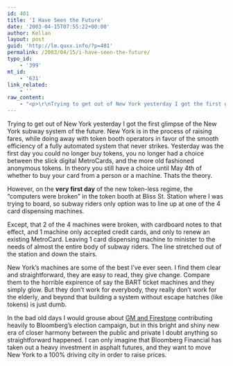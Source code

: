 ```yaml
---
id: 401
title: 'I Have Seen the Future'
date: '2003-04-15T07:55:22+00:00'
author: Kellan
layout: post
guid: 'http://lm.quxx.info/?p=401'
permalink: /2003/04/15/i-have-seen-the-future/
typo_id:
    - '399'
mt_id:
    - '631'
link_related:
    - ''
raw_content:
    - "<p>\r\nTrying to get out of New York yesterday I got the first glimpse of the New York subway system of the future.  New York is in the process of raising fares, while doing away with token booth operators in favor of the smooth efficiency of a fully automated system that never strikes.   Yesterday was the first day you could no longer buy tokens, you no longer had a choice between the slick digital MetroCards, and the more old fashioned anonymous tokens.  In theory you still have a choice until May 4th of whether to buy your card from a person or a machine.  Thats the theory.\r\n</p>\r\n\n<p>\r\nHowever, on the <b>very first day</b> of the new token-less regime, the \\\"computers were broken\\\" in the token booth at Bliss St. Station where I was trying to board, so subway riders only option was to line up at one of the 4 card dispensing machines. \r\n</p>\r\n<p>\r\nExcept, that 2 of the 4 machines were broken, with cardboard notes to that effect, and 1 machine only accepted credit cards, and only to renew an existing MetroCard.  Leaving 1 card dispensing machine to minister to the needs of almost the entire body of subway riders.  The line stretched out of the station and down the stairs.\r\n</p>\r\n<p>\r\nNew York\\'s machines are some of the best I\\'ve ever seen.  I find them clear and straightforward, they are easy to read, they give change.  Compare them to the horrible expirence of say the BART ticket machines and they simply glow.  But they don\\'t work for everybody, they really don\\'t work for the elderly, and beyond that building a system without escape hatches (like tokens) is just dumb.\r\n</p>\r\n<p>\r\nIn the bad old days I would grouse about \r\n<a href=\\\"http://www.trainweb.org/mts/ctc/ctc06.html\\\">GM and Firestone</a> contributing heavily to Bloomberg\\'s election campaign, but in this bright and shiny new era of closer harmony between the public and private I doubt anything so straightforward happened.  I can only imagine that Bloomberg Financial has taken out a heavy investment in asphalt futures, and they want to move New York to a 100% driving city in order to raise prices.\r\n</p>"
---
```


Trying to get out of New York yesterday I got the first glimpse of the New York subway system of the future. New York is in the process of raising fares, while doing away with token booth operators in favor of the smooth efficiency of a fully automated system that never strikes. Yesterday was the first day you could no longer buy tokens, you no longer had a choice between the slick digital MetroCards, and the more old fashioned anonymous tokens. In theory you still have a choice until May 4th of whether to buy your card from a person or a machine. Thats the theory.

However, on the **very first day** of the new token-less regime, the “computers were broken” in the token booth at Bliss St. Station where I was trying to board, so subway riders only option was to line up at one of the 4 card dispensing machines.

Except, that 2 of the 4 machines were broken, with cardboard notes to that effect, and 1 machine only accepted credit cards, and only to renew an existing MetroCard. Leaving 1 card dispensing machine to minister to the needs of almost the entire body of subway riders. The line stretched out of the station and down the stairs.

New York’s machines are some of the best I’ve ever seen. I find them clear and straightforward, they are easy to read, they give change. Compare them to the horrible expirence of say the BART ticket machines and they simply glow. But they don’t work for everybody, they really don’t work for the elderly, and beyond that building a system without escape hatches (like tokens) is just dumb.

In the bad old days I would grouse about [GM and Firestone](http://www.trainweb.org/mts/ctc/ctc06.html) contributing heavily to Bloomberg’s election campaign, but in this bright and shiny new era of closer harmony between the public and private I doubt anything so straightforward happened. I can only imagine that Bloomberg Financial has taken out a heavy investment in asphalt futures, and they want to move New York to a 100% driving city in order to raise prices.